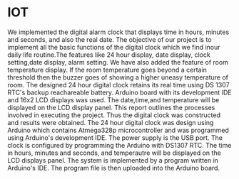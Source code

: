 # IOT

We implemented the digital alarm clock that displays time in hours, minutes and seconds, and also the real
date. The objective of our project is to implement all the basic functions of the digital clock which we find
inour daily life routine.The features like 24 hour display, date display, clock setting,date display, alarm
setting. We have also added the feature of room
temperature display. If the room temperature goes beyond a certain threshold then the buzzer goes of
showing a higher uneasy temperature of room. The designed 24 hour digital clock retains its real time
using DS 1307 RTC's backup reachareable battery. Arduino board with its development IDE and 16x2
LCD displays was used. The date,time,and temperature will be displayed on the LCD
display panel. This report
outlines the processes involved in executing the project. Thus the digital clock was
constructed and results were obtained.
The 24 hour digital clock was design using Arduino which contains Atmega328p microcontroller and was
programmed using Arduino's development IDE.
The power supply is the USB port. The clock is configured by programming the Arduino with DS1307
RTC.
The time in hours, minutes and seconds, and temperautre will be displayed on the LCD displays panel.
The system is implemented by a program written in Arduino's IDE. The
program file is then uploaded into the Arduino board.
